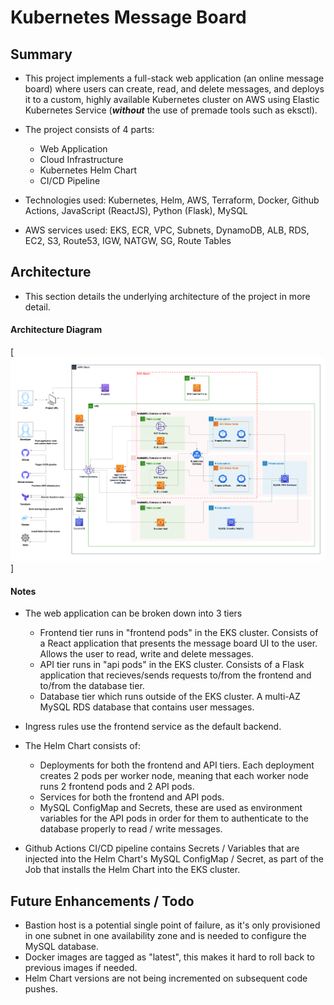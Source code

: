 # Kubernetes Message Board

## Summary

- This project implements a full-stack web application (an online message board) where users can create, read, and delete messages, and deploys it to a custom, highly available Kubernetes cluster on AWS using Elastic Kubernetes Service (***___without___*** the use of premade tools such as eksctl).  
  
- The project consists of 4 parts: 
  - Web Application
  - Cloud Infrastructure
  - Kubernetes Helm Chart
  - CI/CD Pipeline

- Technologies used: Kubernetes, Helm, AWS, Terraform, Docker, Github Actions, JavaScript (ReactJS), Python (Flask), MySQL  

- AWS services used: EKS, ECR, VPC, Subnets, DynamoDB, ALB, RDS, EC2, S3, Route53, IGW, NATGW, SG, Route Tables

## Architecture

- This section details the underlying architecture of the project in more detail.

#### Architecture Diagram

[![Kubernetes Message Board Architecture](KMB_Architecture.png)]

#### Notes

- The web application can be broken down into 3 tiers
  - Frontend tier runs in "frontend pods" in the EKS cluster. Consists of a React application that presents the message board UI to the user. Allows the user to read, write and delete messages.
  - API tier runs in "api pods" in the EKS cluster. Consists of a Flask application that recieves/sends requests to/from the frontend and to/from the database tier.
  - Database tier which runs outside of the EKS cluster. A multi-AZ MySQL RDS database that contains user messages.
 
- Ingress rules use the frontend service as the default backend.

- The Helm Chart consists of:
  - Deployments for both the frontend and API tiers. Each deployment creates 2 pods per worker node, meaning that each worker node runs 2 frontend pods and 2 API pods.
  - Services for both the frontend and API pods.
  - MySQL ConfigMap and Secrets, these are used as environment variables for the API pods in order for them to authenticate to the database properly to read / write messages.

- Github Actions CI/CD pipeline contains Secrets / Variables that are injected into the Helm Chart's MySQL ConfigMap / Secret, as part of the Job that installs the Helm Chart into the EKS cluster.

## Future Enhancements / Todo

- Bastion host is a potential single point of failure, as it's only provisioned in one subnet in one availability zone and is needed to configure the MySQL database.
- Docker images are tagged as "latest", this makes it hard to roll back to previous images if needed.
- Helm Chart versions are not being incremented on subsequent code pushes.

